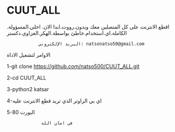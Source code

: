 # CUUT_ALL
اقطع الانترنت على كل المتصلين معك 
وبدون.رووت.ابدا الان. اخلي.المسؤولة. الكاملة.اي.استخدام.خاطئ
بواسطة.الهكر.الغزاوي.دكستر
     
                البريد الإلكتروني: natsonatso50@gmail.com
الاوامر لتشغيل الاداة
 

1-git clone https://github.com/natso500/CUUT_ALL.git


2-cd CUUT_ALL


3-python2 katsar


4-اي بي الراوتر الذي تريد قطع الانترنت عليه 


5-80 البورت 




                 في امان الله


